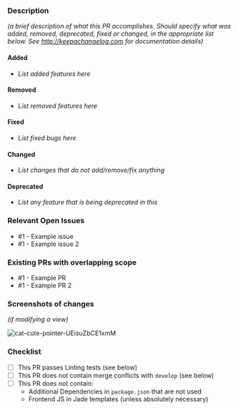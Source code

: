 ### Description

*(a brief description of what this PR accomplishes. Should specify what was added, removed, deprecated, fixed or changed, in the appropriate list below. See http://keepachangelog.com for documentation details)*

#### Added

- *List added features here*

#### Removed

- *List removed features here*

#### Fixed

- *List fixed bugs here*

#### Changed

- *List changes that do not add/remove/fix anything*

#### Deprecated

- *List any feature that is being deprecated in this*

### Relevant Open Issues

- #1 - Example issue
- #1 - Example issue 2


### Existing PRs with overlapping scope

- #1 - Example PR
- #1 - Example PR 2

### Screenshots of changes

*(if modifying a view)*

![cat-cute-pointer-UEisuZbCE1xmM](https://media1.giphy.com/media/UEisuZbCE1xmM/giphy.gif)

### Checklist

- [ ] This PR passes Linting tests (see below)
- [ ] This PR does not contain merge conflicts with `develop` (see below)
- [ ] This PR does not contain:
  - Additional Dependencies in `package.json` that are not used
  - Frontend JS in Jade templates (unless absolutely necessary)
